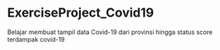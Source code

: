 # ExerciseProject_Covid19
 Belajar membuat tampil data Covid-19 dari provinsi hingga status score terdampak covid-19
